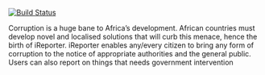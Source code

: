 [![Build Status](https://travis-ci.org/otyNick/iReporter.svg?branch=master)](https://travis-ci.org/otyNick/iReporter)

Corruption is a huge bane to Africa’s development. African countries must develop novel and localised solutions that will curb this menace, hence the birth of iReporter. iReporter enables any/every citizen to bring any form of corruption to the notice of appropriate authorities and the general public. Users can also report on things that needs government intervention
